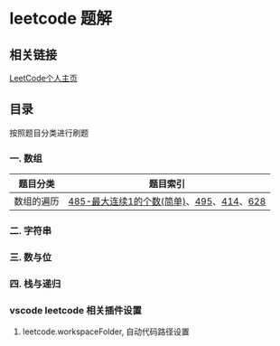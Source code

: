 # leetcode 题解

## 相关链接

[LeetCode个人主页]()

## 目录
按照题目分类进行刷题
### 一. 数组

| 题目分类 | 题目索引 |
| :--:  | :-------------------:  |
| 数组的遍历 | [485-最大连续1的个数(简单)](./src/001.Array/485.MaxConsecutiveOnes)、[495]()、[414]()、[628]() |

### 二. 字符串

### 三. 数与位

### 四. 栈与递归

### vscode leetcode 相关插件设置

1. leetcode.workspaceFolder, 自动代码路径设置